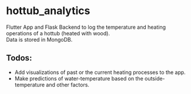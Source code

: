 # hottub_analytics

Flutter App and Flask Backend to log the temperature and heating operations of a hottub (heated with wood).  
Data is stored in MongoDB.

## Todos:
- Add visualizations of past or the current heating processes to the app.
- Make predictions of water-temperature based on the outside-temperature and other factors.
